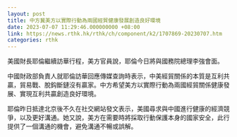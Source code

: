 ```yaml
---
layout: post
title: 中方冀美方以實際行動為兩國經貿健康發展創造良好環境
date: 2023-07-07 11:29:46.000000000 +08:00
link: https://news.rthk.hk/rthk/ch/component/k2/1707869-20230707.htm
categories: rthk
---
```


美國財長耶倫繼續訪華行程，美方官員說，耶倫今日將與國務院總理李強會面。 

中國財政部負責人就耶倫訪華回應傳媒查詢時表示，中美經貿關係的本質是互利共贏，貿易戰、脫鈎斷鏈沒有贏家。中方希望美方以實際行動為兩國經貿關係健康發展、實現互利共贏創造良好環境。

耶倫昨日抵達北京後不久在社交網站發文表示，美國尋求與中國進行健康的經濟競爭，以及更好溝通。她又說，美方在需要時將採取行動保護本身的國家安全，此行提供了一個溝通的機會，避免溝通不暢或誤解。
